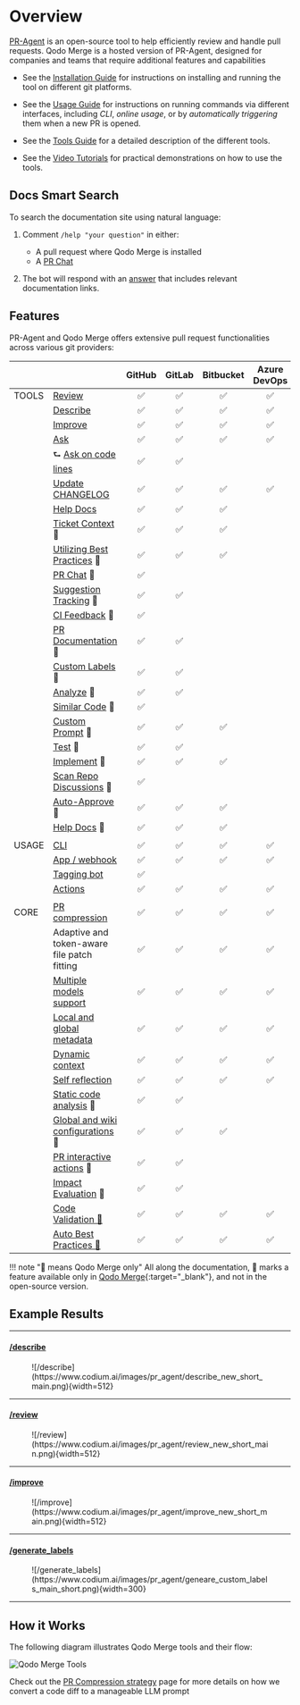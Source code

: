 # Overview

[PR-Agent](https://github.com/Codium-ai/pr-agent) is an open-source tool to help efficiently review and handle pull requests.
Qodo Merge is a hosted version of PR-Agent, designed for companies and teams that require additional features and capabilities

- See the [Installation Guide](./installation/index.md) for instructions on installing and running the tool on different git platforms.

- See the [Usage Guide](./usage-guide/index.md) for instructions on running commands via different interfaces, including _CLI_, _online usage_, or by _automatically triggering_ them when a new PR is opened.

- See the [Tools Guide](./tools/index.md) for a detailed description of the different tools.

- See the [Video Tutorials](https://www.youtube.com/playlist?list=PLRTpyDOSgbwFMA_VBeKMnPLaaZKwjGBFT) for practical demonstrations on how to use the tools.

## Docs Smart Search

To search the documentation site using natural language:

1) Comment `/help "your question"` in either:

   - A pull request where Qodo Merge is installed
   - A [PR Chat](https://qodo-merge-docs.qodo.ai/chrome-extension/features/#pr-chat)

2) The bot will respond with an [answer](https://github.com/Codium-ai/pr-agent/pull/1241#issuecomment-2365259334) that includes relevant documentation links.

## Features

PR-Agent and Qodo Merge offers extensive pull request functionalities across various git providers:

|       |                                                                                                         | GitHub | GitLab | Bitbucket | Azure DevOps |
| ----- | ------------------------------------------------------------------------------------------------------- |:------:|:------:|:---------:|:------------:|
| TOOLS | [Review](https://qodo-merge-docs.qodo.ai/tools/review/)                                                 |   ✅   |   ✅   |    ✅     |      ✅      |
|       | [Describe](https://qodo-merge-docs.qodo.ai/tools/describe/)                                             |   ✅   |   ✅   |    ✅     |      ✅      |
|       | [Improve](https://qodo-merge-docs.qodo.ai/tools/improve/)                                               |   ✅   |   ✅   |    ✅     |      ✅      |
|       | [Ask](https://qodo-merge-docs.qodo.ai/tools/ask/)                                                       |   ✅   |   ✅   |    ✅     |      ✅      |
|       | ⮑ [Ask on code lines](https://qodo-merge-docs.qodo.ai/tools/ask/#ask-lines)                             |   ✅   |   ✅   |           |              |
|       | [Update CHANGELOG](https://qodo-merge-docs.qodo.ai/tools/update_changelog/)                             |   ✅   |   ✅   |    ✅     |      ✅      |
|       | [Help Docs](https://qodo-merge-docs.qodo.ai/tools/help_docs/?h=auto#auto-approval)                      |   ✅   |   ✅   |    ✅     |              |
|       | [Ticket Context](https://qodo-merge-docs.qodo.ai/core-abilities/fetching_ticket_context/) 💎            |   ✅   |   ✅   |    ✅     |              |
|       | [Utilizing Best Practices](https://qodo-merge-docs.qodo.ai/tools/improve/#best-practices) 💎            |   ✅   |   ✅   |    ✅     |              |
|       | [PR Chat](https://qodo-merge-docs.qodo.ai/chrome-extension/features/#pr-chat) 💎                        |   ✅   |        |           |              |
|       | [Suggestion Tracking](https://qodo-merge-docs.qodo.ai/tools/improve/#suggestion-tracking) 💎            |   ✅   |   ✅   |           |              |
|       | [CI Feedback](https://qodo-merge-docs.qodo.ai/tools/ci_feedback/) 💎                                    |   ✅   |        |           |              |
|       | [PR Documentation](https://qodo-merge-docs.qodo.ai/tools/documentation/) 💎                             |   ✅   |   ✅   |           |              |
|       | [Custom Labels](https://qodo-merge-docs.qodo.ai/tools/custom_labels/) 💎                                |   ✅   |   ✅   |           |              |
|       | [Analyze](https://qodo-merge-docs.qodo.ai/tools/analyze/) 💎                                            |   ✅   |   ✅   |           |              |
|       | [Similar Code](https://qodo-merge-docs.qodo.ai/tools/similar_code/) 💎                                  |   ✅   |        |           |              |
|       | [Custom Prompt](https://qodo-merge-docs.qodo.ai/tools/custom_prompt/) 💎                                |   ✅   |   ✅   |    ✅     |              |
|       | [Test](https://qodo-merge-docs.qodo.ai/tools/test/) 💎                                                  |   ✅   |   ✅   |           |              |
|       | [Implement](https://qodo-merge-docs.qodo.ai/tools/implement/) 💎                                        |   ✅   |   ✅   |    ✅     |              |
|       | [Scan Repo Discussions](https://qodo-merge-docs.qodo.ai/tools/scan_repo_discussions/) 💎                |   ✅   |        |           |              |
|       | [Auto-Approve](https://qodo-merge-docs.qodo.ai/tools/improve/?h=auto#auto-approval) 💎                  |   ✅   |   ✅   |    ✅     |              |
|       | [Help Docs](https://qodo-merge-docs.qodo.ai/tools/improve/?h=auto#auto-approval) 💎                  |   ✅   |   ✅   |    ✅     |              |
|       |                                                                                                         |        |        |           |              |
| USAGE | [CLI](https://qodo-merge-docs.qodo.ai/usage-guide/automations_and_usage/#local-repo-cli)                |   ✅   |   ✅   |    ✅     |      ✅      |
|       | [App / webhook](https://qodo-merge-docs.qodo.ai/usage-guide/automations_and_usage/#github-app)          |   ✅   |   ✅   |    ✅     |      ✅      |
|       | [Tagging bot](https://github.com/Codium-ai/pr-agent#try-it-now)                                         |   ✅   |        |           |              |
|       | [Actions](https://qodo-merge-docs.qodo.ai/installation/github/#run-as-a-github-action)                  |   ✅   |   ✅   |    ✅     |      ✅      |
|       |                                                                                                         |        |        |           |              |
| CORE  | [PR compression](https://qodo-merge-docs.qodo.ai/core-abilities/compression_strategy/)                  |   ✅   |   ✅   |    ✅     |      ✅      |
|       | Adaptive and token-aware file patch fitting                                                             |   ✅   |   ✅   |    ✅     |      ✅      |
|       | [Multiple models support](https://qodo-merge-docs.qodo.ai/usage-guide/changing_a_model/)                |   ✅   |   ✅   |    ✅     |      ✅      |
|       | [Local and global metadata](https://qodo-merge-docs.qodo.ai/core-abilities/metadata/)                   |   ✅   |   ✅   |    ✅     |      ✅      |
|       | [Dynamic context](https://qodo-merge-docs.qodo.ai/core-abilities/dynamic_context/)                      |   ✅   |   ✅   |    ✅     |      ✅      |
|       | [Self reflection](https://qodo-merge-docs.qodo.ai/core-abilities/self_reflection/)                      |   ✅   |   ✅   |    ✅     |      ✅      |
|       | [Static code analysis](https://qodo-merge-docs.qodo.ai/core-abilities/static_code_analysis/) 💎         |   ✅   |   ✅   |           |              |
|       | [Global and wiki configurations](https://qodo-merge-docs.qodo.ai/usage-guide/configuration_options/) 💎 |   ✅   |   ✅   |    ✅     |              |
|       | [PR interactive actions](https://www.qodo.ai/images/pr_agent/pr-actions.mp4) 💎                         |   ✅   |   ✅   |           |              |
|       | [Impact Evaluation](https://qodo-merge-docs.qodo.ai/core-abilities/impact_evaluation/) 💎               |   ✅   |   ✅   |           |              | 
|       | [Code Validation 💎](https://qodo-merge-docs.qodo.ai/core-abilities/code_validation/)                   |   ✅   |   ✅   |    ✅     |      ✅      |
|       | [Auto Best Practices 💎](https://qodo-merge-docs.qodo.ai/core-abilities/auto_best_practices/)                     |   ✅   |   ✅   |    ✅     |      ✅      |
!!! note "💎 means Qodo Merge only"
      All along the documentation, 💎 marks a feature available only in [Qodo Merge](https://www.codium.ai/pricing/){:target="_blank"}, and not in the open-source version.

## Example Results

<hr>

#### [/describe](https://github.com/Codium-ai/pr-agent/pull/530)

<figure markdown="1">
![/describe](https://www.codium.ai/images/pr_agent/describe_new_short_main.png){width=512}
</figure>
<hr>

#### [/review](https://github.com/Codium-ai/pr-agent/pull/732#issuecomment-1975099151)

<figure markdown="1">
![/review](https://www.codium.ai/images/pr_agent/review_new_short_main.png){width=512}
</figure>
<hr>

#### [/improve](https://github.com/Codium-ai/pr-agent/pull/732#issuecomment-1975099159)

<figure markdown="1">
![/improve](https://www.codium.ai/images/pr_agent/improve_new_short_main.png){width=512}
</figure>
<hr>

#### [/generate_labels](https://github.com/Codium-ai/pr-agent/pull/530)

<figure markdown="1">
![/generate_labels](https://www.codium.ai/images/pr_agent/geneare_custom_labels_main_short.png){width=300}
</figure>
<hr>

## How it Works

The following diagram illustrates Qodo Merge tools and their flow:

![Qodo Merge Tools](https://codium.ai/images/pr_agent/diagram-v0.9.png)

Check out the [PR Compression strategy](core-abilities/index.md) page for more details on how we convert a code diff to a manageable LLM prompt

